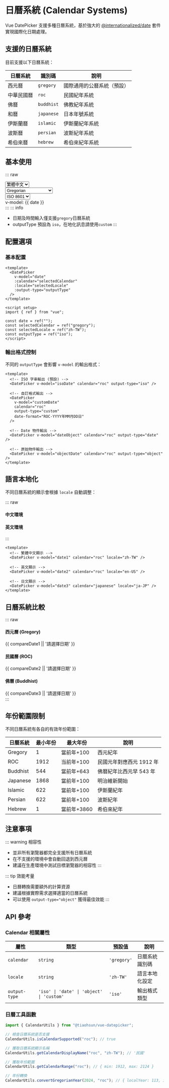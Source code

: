 # 日曆系統 (Calendar Systems)

Vue DatePicker 支援多種日曆系統，基於強大的 [@internationalized/date](https://react-spectrum.adobe.com/internationalized/date/Calendar.html) 套件實現國際化日期處理。

## 支援的日曆系統

目前支援以下日曆系統：

| 日曆系統   | 識別碼     | 說明                       |
| ---------- | ---------- | -------------------------- |
| 西元曆     | `gregory`  | 國際通用的公曆系統（預設） |
| 中華民國曆 | `roc`      | 民國紀年系統               |
| 佛曆       | `buddhist` | 佛教紀年系統               |
| 和曆       | `japanese` | 日本年號系統               |
| 伊斯蘭曆   | `islamic`  | 伊斯蘭紀年系統             |
| 波斯曆     | `persian`  | 波斯紀年系統               |
| 希伯來曆   | `hebrew`   | 希伯來紀年系統             |

## 基本使用

::: raw

<div class="space-y-4">
    <div class="flex justify-end gap-2">
        <div class="flex-1">
            <select v-model="selectedLocale" name="locale" id="locale"
                class="w-full rounded bg-white py-1 px-2 text-base border border-gray-200 dark:bg-slate-900 dark:border-gray-700">
                <option value="zh-TW"> 繁體中文 </option>
                <option value="en-US"> English </option>
                <option value="ja-JP"> 日本語 </option>
                <option value="zh-CN"> 简体中文 </option>
                <option value="ko-KR"> 한국어 </option>
            </select>
        </div>
        <div class="flex-1">
            <select v-model="selectedCalendar" name="calendar" id="calendar"
                class="w-full rounded bg-white py-1 px-2 text-base border border-gray-200 dark:bg-slate-900 dark:border-gray-700">
                <option value="gregory"> Gregorian </option>
                <option value="roc"> Taiwan </option>
                <option value="buddhist"> Buddhist </option>
                <option value="ethiopic"> Ethiopic </option>
                <option value="ethioaa"> Ethiopic(Amete Alem) </option>
                <option value="coptic"> Coptic </option>
                <option value="hebrew"> Hebrew </option>
                <option value="indian"> Indian </option>
                <option value="islamic-civil"> Islamic Civil </option>
                <option value="islamic-tbla"> Islamic Tbla </option>
                <option value="islamic-umalqura"> Islamic Umalqura </option>
                <option value="japanese"> Japanese</option>
                <option value="persian"> Persian </option>
            </select>
        </div>
        <div class="flex-1">
          <select v-model="selectedOutputType" name="outputType" id="outputType"
              class="w-full rounded bg-white py-1 px-2 text-base border border-gray-200 dark:bg-slate-900 dark:border-gray-700">
              <option value="iso"> ISO 8601 </option>
              <option value="custom"> Custom </option>
          </select>
        </div>
    </div>
    <div class="space-y-2">
        <DatePicker v-model="date" :calendar="selectedCalendar" :locale="selectedLocale" :output-type="selectedOutputType"  />
        <div class="py-1 px-2 bg-gray-100 rounded dark:bg-gray-800">
            v-model: {{ date }}
        </div>
    </div>
</div>
:::
::: info

- 日期及時間輸入僅支援`gregory`日曆系統
- outputType 預設為 `iso`，在地化訊息請使用`custom`
  :::

## 配置選項

### 基本配置

```vue
<template>
  <DatePicker
    v-model="date"
    :calendar="selectedCalendar"
    :locale="selectedLocale"
    :output-type="outputType"
  />
</template>

<script setup>
import { ref } from "vue";

const date = ref("");
const selectedCalendar = ref("gregory");
const selectedLocale = ref("zh-TW");
const outputType = ref("iso");
</script>
```

### 輸出格式控制

不同的 `outputType` 會影響 `v-model` 的輸出格式：

```vue
<template>
  <!-- ISO 字串輸出 (預設) -->
  <DatePicker v-model="isoDate" calendar="roc" output-type="iso" />

  <!-- 自訂格式輸出 -->
  <DatePicker
    v-model="customDate"
    calendar="roc"
    output-type="custom"
    date-format="ROC-YYYY年MM月DD日"
  />

  <!-- Date 物件輸出 -->
  <DatePicker v-model="dateObject" calendar="roc" output-type="date" />

  <!-- 原始物件輸出 -->
  <DatePicker v-model="objectDate" calendar="roc" output-type="object" />
</template>
```

## 語言本地化

不同日曆系統的顯示會根據 `locale` 自動調整：

::: raw

<div class="demo-container space-y-4">
  <div class="grid grid-cols-1 md:grid-cols-2 gap-4">
    <div>
      <h4 class="text-sm font-medium mb-2">中文環境</h4>
      <DatePicker v-model="localeDate1" calendar="roc" locale="zh-TW" />
    </div>
    <div>
      <h4 class="text-sm font-medium mb-2">英文環境</h4>
      <DatePicker v-model="localeDate2" calendar="roc" locale="en-US" />
    </div>
  </div>
</div>
:::

```vue
<template>
  <!-- 繁體中文顯示 -->
  <DatePicker v-model="date1" calendar="roc" locale="zh-TW" />

  <!-- 英文顯示 -->
  <DatePicker v-model="date2" calendar="roc" locale="en-US" />

  <!-- 日文顯示 -->
  <DatePicker v-model="date3" calendar="japanese" locale="ja-JP" />
</template>
```

## 日曆系統比較

::: raw

<div class="demo-container space-y-4">
  <div class="grid grid-cols-1 lg:grid-cols-3 gap-4">
    <div class="space-y-2">
      <h4 class="text-sm font-medium">西元曆 (Gregory)</h4>
      <DatePicker v-model="compareDate1" calendar="gregory" locale="zh-TW" />
      <div class="text-xs text-gray-600 dark:text-gray-400">{{ compareDate1 || '請選擇日期' }}</div>
    </div>
    <div class="space-y-2">
      <h4 class="text-sm font-medium">民國曆 (ROC)</h4>
      <DatePicker v-model="compareDate2" calendar="roc" locale="zh-TW" />
      <div class="text-xs text-gray-600 dark:text-gray-400">{{ compareDate2 || '請選擇日期' }}</div>
    </div>
    <div class="space-y-2">
      <h4 class="text-sm font-medium">佛曆 (Buddhist)</h4>
      <DatePicker v-model="compareDate3" calendar="buddhist" locale="zh-TW" />
      <div class="text-xs text-gray-600 dark:text-gray-400">{{ compareDate3 || '請選擇日期' }}</div>
    </div>
  </div>
</div>
:::

## 年份範圍限制

不同日曆系統有各自的有效年份範圍：

| 日曆系統 | 最小年份 | 最大年份    | 說明                     |
| -------- | -------- | ----------- | ------------------------ |
| Gregory  | 1        | 當前年+100  | 西元紀年                 |
| ROC      | 1912     | 当前年+100  | 民國元年對應西元 1912 年 |
| Buddhist | 544      | 當前年+643  | 佛曆紀年比西元早 543 年  |
| Japanese | 1868     | 當前年+100  | 明治維新開始             |
| Islamic  | 622      | 當前年+100  | 伊斯蘭紀年               |
| Persian  | 622      | 當前年+100  | 波斯紀年                 |
| Hebrew   | 1        | 當前年+3860 | 希伯來紀年               |

## 注意事項

::: warning 相容性

- 並非所有瀏覽器都完全支援所有日曆系統
- 在不支援的環境中會自動回退到西元曆
- 建議在生產環境中測試目標瀏覽器的相容性
  :::

::: tip 效能考量

- 日曆轉換需要額外的計算資源
- 建議根據實際需求選擇適當的日曆系統
- 可以使用 `output-type="object"` 獲得最佳效能
  :::

## API 參考

### Calendar 相關屬性

| 屬性          | 類型                                      | 預設值      | 說明           |
| ------------- | ----------------------------------------- | ----------- | -------------- |
| `calendar`    | `string`                                  | `'gregory'` | 日曆系統識別碼 |
| `locale`      | `string`                                  | `'zh-TW'`   | 語言本地化設定 |
| `output-type` | `'iso' \| 'date' \| 'object' \| 'custom'` | `'iso'`     | 輸出格式類型   |

### 日曆工具函數

```typescript
import { CalendarUtils } from "@tiaohsun/vue-datepicker";

// 檢查日曆系統是否支援
CalendarUtils.isCalendarSupported("roc"); // true

// 獲取日曆系統顯示名稱
CalendarUtils.getCalendarDisplayName("roc", "zh-TW"); // '民國'

// 獲取年份範圍
CalendarUtils.getCalendarRange("roc"); // { min: 1912, max: 2124 }

// 年份轉換
CalendarUtils.convertGregorianYear(2024, "roc"); // { localYear: 113, isValid: true }
```

<script setup lang="ts">
import { ref } from 'vue';
import { DatePicker, type OutputType } from '@tiaohsun/vue-datepicker';
import '@tiaohsun/vue-datepicker/style';

const date = ref('')
const selectedCalendar = ref('gregory')
const selectedLocale = ref('zh-TW')
const selectedOutputType = ref<OutputType>('iso')

// 基本示例
const gregorianDate = ref('')
const rocDate = ref('')
const buddhistDate = ref('')
const japaneseDate = ref('')

// 本地化示例
const localeDate1 = ref('')
const localeDate2 = ref('')

// 比較示例
const compareDate1 = ref('')
const compareDate2 = ref('')
const compareDate3 = ref('')
</script>
